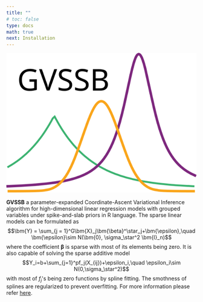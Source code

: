 ```yaml
---
title: ""
# toc: false
type: docs
math: true
next: Installation
---
```

![](GVSSB_icon.svg)

**GVSSB** a parameter-expanded Coordinate-Ascent Variational Inference algorithm for high-dimensional linear regression models with grouped variables under spike-and-slab priors in R language. The sparse linear models can be formulated as
$$\bm{Y} = \sum_{j = 1}^G\bm{X}_j\bm{\beta}^\star_j+\bm{\epsilon},\quad \bm{\epsilon}\sim N(\bm{0}, \sigma_\star^2 \bm{I}_n)$$
where the coefficient $\bm{\beta}$ is sparse with most of its elements being zero. It is also capable of solving the sparse additive model
$$Y_i=b+\sum_{j=1}^pf_j(X_{ij})+\epsilon_i,\quad \epsilon_i\sim N(0,\sigma_\star^2)$$
with most of $f_j$'s being zero functions by spline fitting. The smothness of splines are regularized to prevent overfitting. For more information please refer [here](https://arxiv.org/abs/2309.16855).

<!-- {{< cards >}}
  {{< card link="Documentation" title="Docs" icon="book-open" >}}
{{< /cards >}}
{{< cards >}}
  {{< card link="s" title="Docs" icon="book-open" >}}
{{< /cards >}} -->
